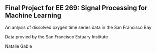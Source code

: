 ## Final Project for EE 269: Signal Processing for Machine Learning

An anlysis of dissolved oxygen time series data in the San Francisco Bay

Data provied by the San Francisco Estuary Institute

Natalie Gable
